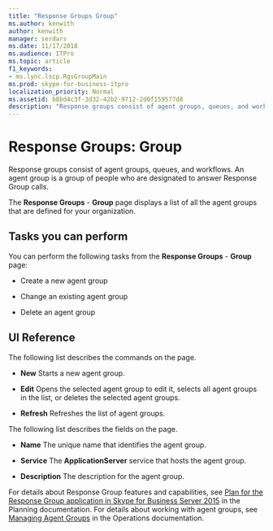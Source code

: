 ```yaml
---
title: "Response Groups Group"
ms.author: kenwith
author: kenwith
manager: serdars
ms.date: 11/17/2018
ms.audience: ITPro
ms.topic: article
f1_keywords:
- ms.lync.lscp.RgsGroupMain
ms.prod: skype-for-business-itpro
localization_priority: Normal
ms.assetid: b8bd4c3f-3d32-42b2-9712-2d0f159577d8
description: "Response groups consist of agent groups, queues, and workflows. An agent group is a group of people who are designated to answer Response Group calls."
---
```


# Response Groups: Group

Response groups consist of agent groups, queues, and workflows. An agent group is a group of people who are designated to answer Response Group calls.

The **Response Groups** - **Group** page displays a list of all the agent groups that are defined for your organization.

## Tasks you can perform

You can perform the following tasks from the **Response Groups** - **Group** page:

- Create a new agent group

- Change an existing agent group

- Delete an agent group

## UI Reference

The following list describes the commands on the page.

- **New** Starts a new agent group.

- **Edit** Opens the selected agent group to edit it, selects all agent groups in the list, or deletes the selected agent groups.

- **Refresh** Refreshes the list of agent groups.

The following list describes the fields on the page.

- **Name** The unique name that identifies the agent group.

- **Service** The **ApplicationServer** service that hosts the agent group.

- **Description** The description for the agent group.

For details about Response Group features and capabilities, see [Plan for the Response Group application in Skype for Business Server 2015](../../plan-your-deployment/enterprise-voice-solution/response-group.md) in the Planning documentation. For details about working with agent groups, see [Managing Agent Groups](https://technet.microsoft.com/library/36084cdc-38f1-4c45-922f-f81c7e86210c.aspx) in the Operations documentation.


